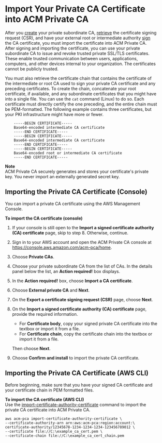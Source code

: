 # Import Your Private CA Certificate into ACM Private CA<a name="PcaImportCaCert"></a>

After you [create](PcaCreateCa.md) your private subordinate CA, [retrieve](PcaGetCsr.md) the certificate signing request \(CSR\), and have your external root or intermediate authority [sign](PcaSignCert.md) the CA certificate, you must import the certificate into ACM Private CA\. After signing and importing the certificate, you can use your private subordinate CA to issue and revoke trusted private SSL/TLS certificates\. These enable trusted communication between users, applications, computers, and other devices internal to your organization\. The certificates cannot be publicly trusted\. 

You must also retrieve the certificate chain that contains the certificate of the intermediate or root CA used to sign your private CA certificate and any preceding certificates\. To create the chain, concatenate your root certificate, if available, and any subordinate certificates that you might have into a single file\. You can use the `cat` command \(Linux\) to do so\. Each certificate must directly certify the one preceding, and the entire chain must be PEM\-formatted\. The following example contains three certificates, but your PKI infrastructure might have more or fewer\.

```
    -----BEGIN CERTIFICATE-----
    Base64-encoded intermediate CA certificate 
    -----END CERTIFICATE-----
    -----BEGIN CERTIFICATE-----
    Base64-encoded intermediate CA certificate 
    -----END CERTIFICATE-----    
    -----BEGIN CERTIFICATE-----
    Base64-encoded root or intermediate CA certificate
    -----END CERTIFICATE-----
```

**Note**  
ACM Private CA securely generates and stores your certificate's private key\. You never import an externally generated secret key\. 

## Importing the Private CA Certificate \(Console\)<a name="ImportConsole"></a>

You can import a private CA certificate using the AWS Management Console\.

**To import the CA certificate \(console\)**

1. If your console is still open to the **Import a signed certificate authority \(CA\) certificate** page, skip to step 8\. Otherwise, continue\.

1. Sign in to your AWS account and open the ACM Private CA console at [https://console\.aws\.amazon\.com/acm\-pca/home](https://console.aws.amazon.com/acm-pca/home)\.

1. Choose **Private CAs**\.

1. Choose your private subordinate CA from the list of CAs\. In the details panel below the list, an **Action required\!** box displays\.

1. In the **Action required\!** box, choose **Import a CA certificate**\.

1. Choose **External private CA** and **Next**\. 

1. On the **Export a certificate signing request \(CSR\)** page, choose **Next**\.

1. On the **Import a signed certificate authority \(CA\) certificate** page, provide the required information\.
   + For **Certificate body**, copy your signed private CA certificate into the textbox or import it from a file\. 
   + For **Certificate chain**, copy the certificate chain into the textbox or import it from a file\. 

   Then choose **Next**\.

1. Choose **Confirm and install** to import the private CA certificate\. 

## Importing the Private CA Certificate \(AWS CLI\)<a name="ImportCli"></a>

Before beginning, make sure that you have your signed CA certificate and your certificate chain in PEM formatted files\.

**To import the CA certificate \(AWS CLI\)**  
Use the [import\-certificate\-authority\-certificate](https://docs.aws.amazon.com/cli/latest/reference/acm-pca/import-certificate-authority-certificate.html) command to import the private CA certificate into ACM Private CA\.

```
aws acm-pca import-certificate-authority-certificate \
--certificate-authority-arn arn:aws:acm-pca:region:account:\
certificate-authority/12345678-1234-1234-1234-123456789012 \
--certificate file://C:\example_ca_cert.pem \
--certificate-chain file://C:\example_ca_cert_chain.pem
```